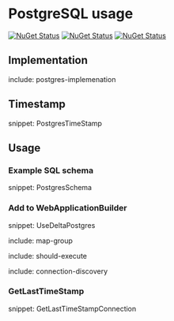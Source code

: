 # PostgreSQL usage

[![NuGet Status](https://img.shields.io/nuget/v/Delta.svg?label=Delta)](https://www.nuget.org/packages/Delta/)
[![NuGet Status](https://img.shields.io/nuget/v/Delta.EF.svg?label=Delta.EF)](https://www.nuget.org/packages/Delta.EF/)
[![NuGet Status](https://img.shields.io/nuget/v/Delta.SqlServer.svg?label=Delta.SqlServer)](https://www.nuget.org/packages/Delta.SqlServer/)


## Implementation

include: postgres-implemenation


## Timestamp

snippet: PostgresTimeStamp


## Usage


### Example SQL schema

snippet: PostgresSchema


### Add to WebApplicationBuilder

snippet: UseDeltaPostgres


include: map-group


include: should-execute


include: connection-discovery


### GetLastTimeStamp

snippet: GetLastTimeStampConnection